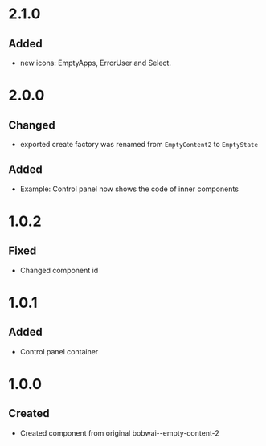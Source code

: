 # 2.1.0
## Added
- new icons: EmptyApps, ErrorUser and Select.

# 2.0.0
## Changed
- exported create factory was renamed from `EmptyContent2` to `EmptyState`

## Added
- Example: Control panel now shows the code of inner components

# 1.0.2
## Fixed
- Changed component id

# 1.0.1
## Added
- Control panel container

# 1.0.0
## Created
- Created component from original bobwai--empty-content-2